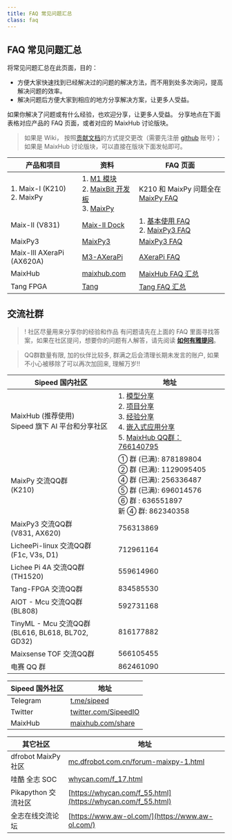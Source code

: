 ```yaml
---
title: FAQ 常见问题汇总
class: faq
---
```


## FAQ 常见问题汇总

将常见问题汇总在此页面，目的：
* 方便大家快速找到已经解决过的问题的解决方法，而不用到处多次询问，提高解决问题的效率。
* 解决问题后方便大家到相应的地方分享解决方案，让更多人受益。

如果你解决了问题或有什么经验，也欢迎分享，让更多人受益。
分享地点在下面表格对应产品的 FAQ 页面，或者对应的 MaixHub 讨论版块。
> 如果是 Wiki， 按照[贡献文档](share_docs/zh/)的方式提交更改（需要先注册 [github](https://github.com) 账号）；
> 如果是 MaixHub 讨论版块，可以直接在版块下面发帖即可。


| 产品和项目 | 资料 | FAQ 页面 |
| -------- | ---- | -------- |
| 1. Maix-I (K210)<br>2. MaixPy     | 1. [M1 模块](/hardware/zh/maix/core_module.html)<br>2. [MaixBit 开发板](/hardware/zh/maix/maixpy_develop_kit_board/maix_bit.html)<br>3. [MaixPy](/maixpy)  | K210 和 MaixPy 问题全在 [MaixPy FAQ](/soft/maixpy/zh/others/maixpy_faq.html) |
| Maix-II (V831)  | [Maix-II Dock](/m2dock)   | 1. [基本使用 FAQ](/hardware/zh/maixII/M2/faq.html)<br>2. [MaixPy3 FAQ](/soft/maixpy3/zh/question/maixpy3_faq.html)|
| MaixPy3 | [MaixPy3](/maixpy3) | [MaixPy3 FAQ](/soft/maixpy3/zh/question/maixpy3_faq.html) |
| Maix-III AXeraPi (AX620A) | [M3-AXeraPi](/m3axpi) | [AXeraPi FAQ](/hardware/zh/maixIII/ax-pi/faq_axpi.html) |
| MaixHub | [maixhub.com](https://maixhub.com) | [MaixHub FAQ 汇总](/ai/zh/maixhub/faq.html) |
| Tang FPGA | [Tang](/tang)  | [Tang FAQ 汇总](/hardware/zh/tang/Tang-Nano-Doc/questions.html) |


## 交流社群

>! 社区尽量用来分享你的经验和作品
> 有问题请先在上面的 FAQ 里面寻找答案，如果在社区提问，想要你的问题有人解答，请先阅读 **[如何有雅提问](./how_to_ask.md)**。

> QQ群数量有限, 加的伙伴比较多, 群满之后会清理长期未发言的账户, 如果不小心被移除了可以再次加回来, 理解万岁!!

| Sipeed 国内社区 | 地址 |
| -------- | ---- |
| MaixHub (推荐使用)<br>Sipeed 旗下 AI 平台和分享社区 | 1. [模型分享](https://maixhub.com/model/zoo)<br>2. [项目分享](https://maixhub.com/share)<br>3. [经验分享](https://maixhub.com/share?type=2)<br>4. [嵌入式应用分享](https://maixhub.com/app)<br>5. [MaixHub QQ群：766140795](https://jq.qq.com/?_wv=1027&k=5E8Z1X0) |
| MaixPy 交流QQ群<br>(K210) | ① 群 (已满): 878189804<br>② 群 (已满): 1129095405<br>④ 群 (已满): 256336487<br>⑤ 群 (已满): 696014576<br>⑥ 群 : 636551897<br>新 ④ 群: 862340358 |
| MaixPy3 交流QQ群<br>(V831, AX620) | 756313869 |
| LicheePi-linux 交流QQ群<br>(F1c, V3s, D1) | 712961164 |
| Lichee Pi 4A 交流QQ群<br>(TH1520) | 559614960 |
| Tang-FPGA 交流QQ群 | 834585530 |
| AIOT - Mcu 交流QQ群<br>(BL808) | 592731168 |
| TinyML - Mcu 交流QQ群<br>(BL616, BL618, BL702, GD32) | 816177882 |
| Maixsense TOF 交流QQ群 | 566105455 |
| 电赛 QQ 群 | 862461090 |


| Sipeed 国外社区 | 地址 |
| -------- | ---- |
| Telegram | [t.me/sipeed](https://t.me/sipeed) |
| Twitter  | [twitter.com/SipeedIO](https://twitter.com/SipeedIO) |
| MaixHub  | [maixhub.com/share](https://maixhub.com/share) |

| 其它社区 | 地址 |
| -------- | ---- |
|dfrobot MaixPy 社区 | [mc.dfrobot.com.cn/forum-maixpy-1.html](https://mc.dfrobot.com.cn/forum-maixpy-1.html) |
|哇酷 全志 SOC | [whycan.com/f_17.html](https://whycan.com/f_17.html) |
|Pikapython 交流社区 | [https://whycan.com/f_55.html](https://whycan.com/f_55.html) |
|全志在线交流论坛| [https://www.aw-ol.com/](https://www.aw-ol.com/) |